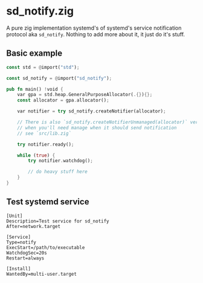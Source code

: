 # sd_notify.zig

A pure zig implementation systemd's of systemd's service notification protocol aka `sd_notify`. Nothing to add more about it, it just do it's stuff.


## Basic example

```rs
const std = @import("std");

const sd_notify = @import("sd_notify");

pub fn main() !void {
    var gpa = std.heap.GeneralPurposeAllocator(.{}){};
    const allocator = gpa.allocator();

    var notifier = try sd_notify.createNotifier(allocator);

    // There is also `sd_notify.createNotifierUnmanaged(allocator)` version
    // when you'll need manage when it should send notification
    // see `src/lib.zig`

    try notifier.ready();

    while (true) {
        try notifier.watchdog();

        // do heavy stuff here
    }
}
```

## Test systemd service
```
[Unit]
Description=Test service for sd_notify
After=network.target

[Service]
Type=notify
ExecStart=/path/to/executable
WatchdogSec=20s
Restart=always

[Install]
WantedBy=multi-user.target
```